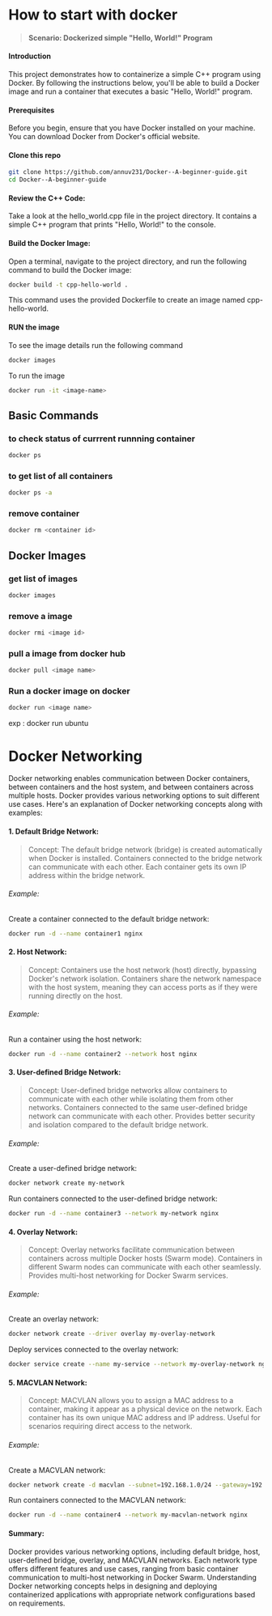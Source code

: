 
# How to start with docker

> #### Scenario: Dockerized simple "Hello, World!" Program

#### Introduction
 This project demonstrates how to containerize a simple C++ program using Docker. By following the instructions below, you'll be able to build a Docker image and run a container that executes a basic "Hello, World!" program.

#### Prerequisites
Before you begin, ensure that you have Docker installed on your machine. You can download Docker from Docker's official website.

#### Clone this repo
```bash
git clone https://github.com/annuv231/Docker--A-beginner-guide.git
cd Docker--A-beginner-guide
```

#### Review the C++ Code:
Take a look at the hello_world.cpp file in the project directory. It contains a simple C++ program that prints "Hello, World!" to the console.
#### Build the Docker Image:
Open a terminal, navigate to the project directory, and run the following command to build the Docker image:

```bash
docker build -t cpp-hello-world .
```
This command uses the provided Dockerfile to create an image named cpp-hello-world.

#### RUN the image

To see the image details run the following command
```bash
docker images
```

To run the image

```bash
docker run -it <image-name>
```

## Basic Commands

### to check status of currrent runnning container

```bash
docker ps 
```

### to get list of all containers

```bash
docker ps -a 
```

### remove container

```bash
docker rm <container id>
```



## Docker Images

### get list of images

```bash
docker images
```

### remove a image

```bash
docker rmi <image id>
```


### pull a image from docker hub 

```bash
docker pull <image name>
```

### Run a docker image on docker

```bash
docker run <image name>
```

exp : docker run ubuntu



# Docker Networking

Docker networking enables communication between Docker containers, between containers and the host system, and between containers across multiple hosts. Docker provides various networking options to suit different use cases. Here's an explanation of Docker networking concepts along with examples:

#### 1. Default Bridge Network:
> Concept:
The default bridge network (bridge) is created automatically when Docker is installed.
Containers connected to the bridge network can communicate with each other.
Each container gets its own IP address within the bridge network.

###### Example:
Create a container connected to the default bridge network:

```bash
docker run -d --name container1 nginx
```
#### 2. Host Network:

> Concept:
Containers use the host network (host) directly, bypassing Docker's network isolation.
Containers share the network namespace with the host system, meaning they can access ports as if they were running directly on the host.

###### Example:
Run a container using the host network:

```bash
docker run -d --name container2 --network host nginx
```
#### 3. User-defined Bridge Network:

> Concept:
User-defined bridge networks allow containers to communicate with each other while isolating them from other networks.
Containers connected to the same user-defined bridge network can communicate with each other.
Provides better security and isolation compared to the default bridge network.

###### Example:
Create a user-defined bridge network:

```bash
docker network create my-network
```
Run containers connected to the user-defined bridge network:

```bash
docker run -d --name container3 --network my-network nginx
```
#### 4. Overlay Network:

> Concept:
Overlay networks facilitate communication between containers across multiple Docker hosts (Swarm mode).
Containers in different Swarm nodes can communicate with each other seamlessly.
Provides multi-host networking for Docker Swarm services.

###### Example:
Create an overlay network:

```bash
docker network create --driver overlay my-overlay-network
```
Deploy services connected to the overlay network:

```bash
docker service create --name my-service --network my-overlay-network nginx
```
#### 5. MACVLAN Network:

> Concept:
MACVLAN allows you to assign a MAC address to a container, making it appear as a physical device on the network.
Each container has its own unique MAC address and IP address.
Useful for scenarios requiring direct access to the network.

###### Example:

Create a MACVLAN network:

```bash
docker network create -d macvlan --subnet=192.168.1.0/24 --gateway=192.168.1.1 -o parent=eth0 my-macvlan-network
```
Run containers connected to the MACVLAN network:


```bash
docker run -d --name container4 --network my-macvlan-network nginx
```
#### Summary:


Docker provides various networking options, including default bridge, host, user-defined bridge, overlay, and MACVLAN networks.
Each network type offers different features and use cases, ranging from basic container communication to multi-host networking in Docker Swarm.
Understanding Docker networking concepts helps in designing and deploying containerized applications with appropriate network configurations based on requirements.
